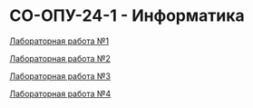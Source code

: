 # СО-ОПУ-24-1 - Информатика

[Лабораторная работа №1](lab1.md)

[Лабораторная работа №2](lab2.md)

[Лабораторная работа №3](lab3.md)

[Лабораторная работа №4](lab4/lab4.md)
